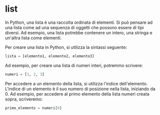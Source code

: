 # list

In Python, una lista è una raccolta ordinata di elementi. Si può pensare ad una lista come ad una sequenza di oggetti che possono essere di tipi diversi. Ad esempio, una lista potrebbe contenere un intero, una stringa e un'altra lista come elementi.

Per creare una lista in Python, si utilizza la sintassi seguente:

```python
lista = [elemento1, elemento2, elemento3]
```

Ad esempio, per creare una lista di numeri interi, potremmo scrivere:

```python
numeri = [1, 2, 3]
```

Per accedere a un elemento della lista, si utilizza l'indice dell'elemento. L'indice di un elemento è il suo numero di posizione nella lista, iniziando da 0. Ad esempio, per accedere al primo elemento della lista numeri creata sopra, scriveremo:

```python
primo_elemento = numeri[0]
```